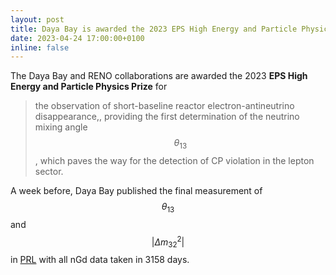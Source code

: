 ```yaml
---
layout: post
title: Daya Bay is awarded the 2023 EPS High Energy and Particle Physics Prize
date: 2023-04-24 17:00:00+0100
inline: false
---
```


The Daya Bay and RENO collaborations are awarded the 2023 **EPS High Energy and Particle Physics Prize** for 
> the observation of short-baseline reactor electron-antineutrino disappearance,, providing the first determination of the neutrino mixing angle $$\theta_{13}$$, which paves the way for the detection of CP violation in the lepton sector. 

A week before, Daya Bay published the final measurement of $$\theta_{13}$$ and $$|\Delta m^2_{32}|$$ in <a href="https://journals.aps.org/prl/abstract/10.1103/PhysRevLett.130.161802">PRL</a> with all nGd data taken in 3158 days.
